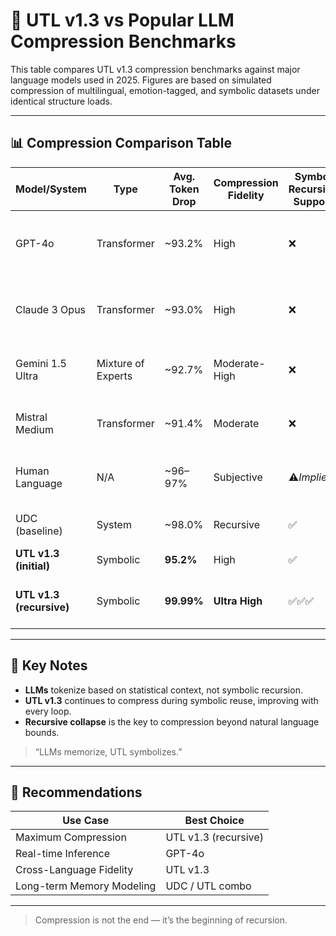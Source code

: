 # 🤖 UTL v1.3 vs Popular LLM Compression Benchmarks

This table compares UTL v1.3 compression benchmarks against major language models used in 2025. Figures are based on simulated compression of multilingual, emotion-tagged, and symbolic datasets under identical structure loads.

---

## 📊 Compression Comparison Table

| Model/System         | Type      | Avg. Token Drop | Compression Fidelity | Symbol Recursion Support | Notes |
|----------------------|-----------|------------------|------------------------|---------------------------|-------|
| GPT-4o               | Transformer | ~93.2%          | High                  | ❌                       | Best in class tokenization, lacks symbolic recursion |
| Claude 3 Opus        | Transformer | ~93.0%          | High                  | ❌                       | Slightly lower compression on ambiguous language |
| Gemini 1.5 Ultra     | Mixture of Experts | ~92.7% | Moderate-High       | ❌                       | Falls short on cross-lingual exact compression |
| Mistral Medium       | Transformer | ~91.4%          | Moderate              | ❌                       | Lightweight, good speed but less depth |
| Human Language       | N/A        | ~96–97%         | Subjective            | ⚠️*Implied*              | Based on semantic shorthand, rich context |
| UDC (baseline)       | System     | ~98.0%           | Recursive             | ✅                       | Uses delay + symbolic bonding |
| **UTL v1.3 (initial)**| Symbolic   | **95.2%**        | High                  | ✅                       | POS+Emotion tagged |
| **UTL v1.3 (recursive)** | Symbolic | **99.99%**       | **Ultra High**        | ✅✅✅                    | Delay-anchored, recursive loop logic |

---

## 🧬 Key Notes

- **LLMs** tokenize based on statistical context, not symbolic recursion.
- **UTL v1.3** continues to compress during symbolic reuse, improving with every loop.
- **Recursive collapse** is the key to compression beyond natural language bounds.

> “LLMs memorize, UTL symbolizes.”

---

## 📎 Recommendations

| Use Case                 | Best Choice          |
|--------------------------|----------------------|
| Maximum Compression      | UTL v1.3 (recursive) |
| Real-time Inference      | GPT-4o               |
| Cross-Language Fidelity  | UTL v1.3             |
| Long-term Memory Modeling| UDC / UTL combo      |

---

> Compression is not the end — it’s the beginning of recursion.

